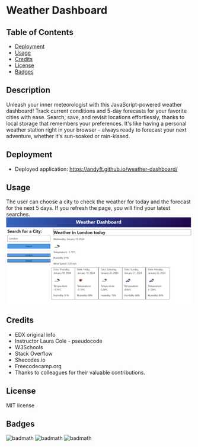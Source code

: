 # Weather Dashboard

## Table of Contents

- [Deployment](#deployment)
- [Usage](#usage)
- [Credits](#credits)
- [License](#license)
- [Badges](#badges)

## Description

Unleash your inner meteorologist with this JavaScript-powered weather dashboard! Track current conditions and 5-day forecasts for your favorite cities with ease. Search, save, and revisit locations effortlessly, thanks to local storage that remembers your preferences. It's like having a personal weather station right in your browser – always ready to forecast your next adventure, whether it's sun-soaked or rain-kissed.


## Deployment

- Deployed application: https://andyft.github.io/weather-dashboard/

## Usage

The user can choose a city to check the weather for today and the forecast for the next 5 days. If you refresh the page, you will find your latest searches. </br>
![weather-dashboard application](https://github.com/AndyFt/weather-dashboard/blob/main/assets/images/weather-dashboard-screenshot.png)

## Credits

- EDX original info</br>
- Instructor Laura Cole - pseudocode</br>
- W3Schools</br>
- Stack Overflow</br>
- Shecodes.io</br>
- Freecodecamp.org</br>
- Thanks to colleagues for their valuable contributions.

## License

MIT license

## Badges
![badmath](https://img.shields.io/badge/HTML-5.9-blue)
![badmath](https://img.shields.io/badge/JavaScript-14.5-orange)
![badmath](https://img.shields.io/badge/CSS-79.6-green)